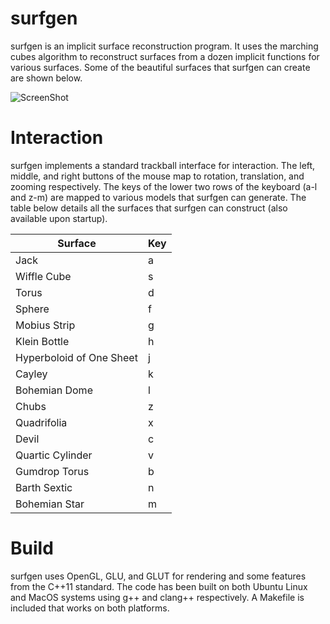 surfgen
=======

surfgen is an implicit surface reconstruction program. It uses the marching cubes algorithm to reconstruct surfaces from a dozen implicit functions for various surfaces. Some of the beautiful surfaces that surfgen can create are shown below.

![ScreenShot](https://raw.github.com/marckhoury/surfgen/master/images/surfaces.png)

Interaction
===========
surfgen implements a standard trackball interface for interaction. The left, middle, and right buttons of the mouse map to rotation, translation, and zooming respectively. The keys of the lower two rows of the keyboard (a-l and z-m) are mapped to various models that surfgen can generate. The table below details all the surfaces that surfgen can construct (also available upon startup).

Surface                 |Key
------------------------|----
Jack                    |a
Wiffle Cube             |s
Torus                   |d
Sphere                  |f
Mobius Strip            |g
Klein Bottle            |h
Hyperboloid of One Sheet|j
Cayley                  |k
Bohemian Dome           |l
Chubs                   |z
Quadrifolia             |x
Devil                   |c
Quartic Cylinder        |v
Gumdrop Torus           |b
Barth Sextic            |n
Bohemian Star           |m


Build
=====
surfgen uses OpenGL, GLU, and GLUT for rendering and some features from the C++11 standard. The code has been built on both Ubuntu Linux and MacOS systems using g++ and clang++ respectively. A Makefile is included that works on both platforms.
